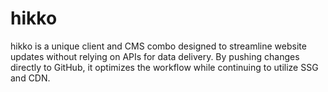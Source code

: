 # hikko
hikko is a unique client and CMS combo designed to streamline website updates without relying on APIs for data delivery. By pushing changes directly to GitHub, it optimizes the workflow while continuing to utilize SSG and CDN.
